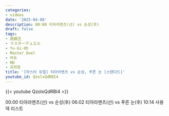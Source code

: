 ```yaml
---
categories:
- videos
date: '2025-04-08'
description: 00:00 티아라멘츠(선) vs 순성(후)
draft: false
tags:
- 遊戯王
- マスターデュエル
- Yu-Gi-Oh
- Master Duel
- 마듀
- MD
- 유희왕
title: '[마스터 듀얼] 티아라멘츠 vs 순성, 푸른 눈 [스탠다드]'
youtube_id: QzolxQdRBI4
---
```



{{< youtube QzolxQdRBI4 >}}

00:00 티아라멘츠(선) vs 순성(후)
06:02 티아라멘츠(선) vs 푸른 눈(후)
10:14 사용 덱 리스트